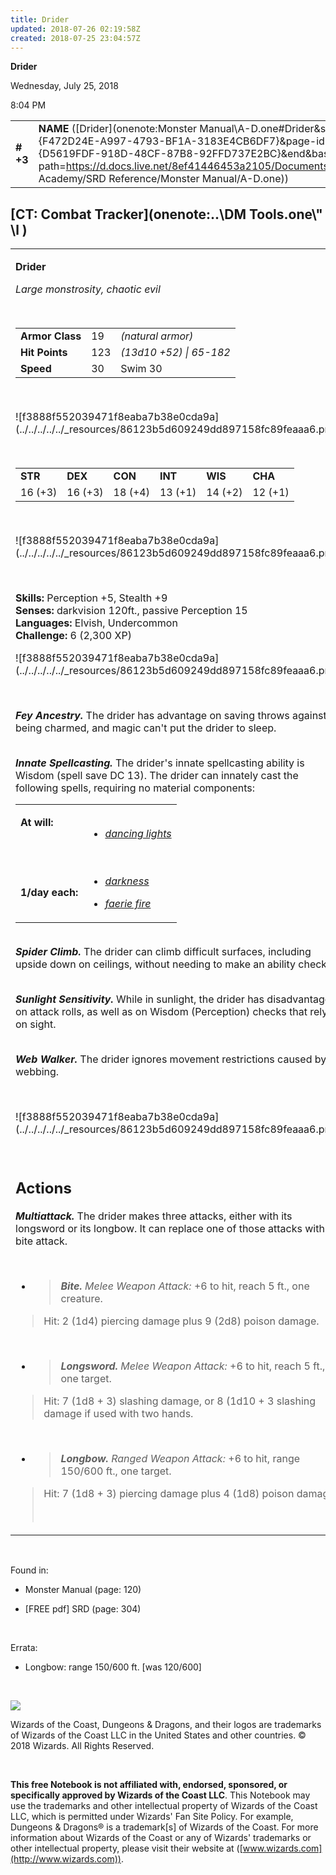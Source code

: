 ```yaml
---
title: Drider
updated: 2018-07-26 02:19:58Z
created: 2018-07-25 23:04:57Z
---
```


**Drider**

Wednesday, July 25, 2018

8:04 PM

|           |                                                                                                                                                                                                                                                                                      |        |         |         |     |       |         |
|-----------|--------------------------------------------------------------------------------------------------------------------------------------------------------------------------------------------------------------------------------------------------------------------------------------|--------|---------|---------|-----|-------|---------|
| **\# +3** | **NAME** ([Drider](onenote:Monster Manual\\A-D.one#Drider&section-id={F472D24E-A997-4793-BF1A-3183E4CB6DF7}&page-id={D5619FDF-918D-48CF-87B8-92FFD737E2BC}&end&base-path=https://d.docs.live.net/8ef41446453a2105/Documents/Adventure Academy/SRD Reference/Monster Manual/A-D.one)) | **19** | **123** | **123** | \-  | Notes | 2300 XP |

## [CT: Combat Tracker](onenote:..\\DM Tools.one\\" \l )

<table><tbody><tr class="odd"><td><p><strong>Drider</strong></p><p><em>Large monstrosity, chaotic evil</em></p><p> </p><table><tbody><tr class="odd"><td><strong>Armor Class</strong></td><td>19</td><td><em>(natural armor)</em></td></tr><tr class="even"><td><strong>Hit Points</strong></td><td>123</td><td><em>(13d10 +52) | 65-182</em></td></tr><tr class="odd"><td><strong>Speed</strong></td><td>30</td><td>Swim 30</td></tr></tbody></table><p> </p><p>![f3888f552039471f8eaba7b38e0cda9a](../../../../../_resources/86123b5d609249dd897158fc89feaaa6.png)</p><p> </p><table><tbody><tr class="odd"><td><strong>STR</strong></td><td><strong>DEX</strong></td><td><strong>CON</strong></td><td><strong>INT</strong></td><td><strong>WIS</strong></td><td><strong>CHA</strong></td></tr><tr class="even"><td>16 (+3)</td><td>16 (+3)</td><td>18 (+4)</td><td>13 (+1)</td><td>14 (+2)</td><td>12 (+1)</td></tr></tbody></table><p> </p><p>![f3888f552039471f8eaba7b38e0cda9a](../../../../../_resources/86123b5d609249dd897158fc89feaaa6.png)</p><p> </p><p><strong>Skills:</strong> Perception +5, Stealth +9<br />
<strong>Senses:</strong> darkvision 120ft., passive Perception 15<br />
<strong>Languages:</strong> Elvish, Undercommon<br />
<strong>Challenge:</strong> 6 (2,300 XP)</p><p>![f3888f552039471f8eaba7b38e0cda9a](../../../../../_resources/86123b5d609249dd897158fc89feaaa6.png)</p><p> </p><p><em><strong>Fey Ancestry.</strong></em> The drider has advantage on saving throws against being charmed, and magic can't put the drider to sleep.</p><p><em><strong><br />
Innate Spellcasting.</strong></em> The drider's innate spellcasting ability is Wisdom (spell save DC 13). The drider can innately cast the following spells, requiring no material components:</p><table><tbody><tr class="odd"><td><p><strong>At will:</strong></p><p> </p></td><td><ul><li><p><a href="onenote:..\\Spellbook\\C-D.one#Dancing Lights&amp;section-id={007039C0-7592-4988-AFCF-88060A04A402}&amp;page-id={0D502A32-01D7-45B3-9BCD-CE28764A37C5}&amp;end&amp;base-path=https://d.docs.live.net/8ef41446453a2105/Documents/Adventure Academy/SRD Reference"><em>dancing lights</em></a></p></li></ul></td></tr><tr class="even"><td><strong>1/day each:</strong></td><td><ul><li><p><a href="onenote:..\\Spellbook\\C-D.one#Darkness&amp;section-id={007039C0-7592-4988-AFCF-88060A04A402}&amp;page-id={BB233060-46C3-4777-8146-D70FCFCD6204}&amp;end&amp;base-path=https://d.docs.live.net/8ef41446453a2105/Documents/Adventure Academy/SRD Reference"><em>darkness</em></a></p></li><li><p><a href="onenote:..\\Spellbook\\E-F.one#Faerie Fire&amp;section-id={9D76DF92-D437-4006-8BCF-40C1CDF7C609}&amp;page-id={ED995F65-C6A0-4771-B609-8EDF4247966F}&amp;end&amp;base-path=https://d.docs.live.net/8ef41446453a2105/Documents/Adventure Academy/SRD Reference"><em>faerie fire</em></a></p></li></ul></td></tr></tbody></table><p><em><strong><br />
Spider Climb.</strong></em> The drider can climb difficult surfaces, including upside down on ceilings, without needing to make an ability check.</p><p><em><strong><br />
Sunlight Sensitivity.</strong></em> While in sunlight, the drider has disadvantage on attack rolls, as well as on Wisdom (Perception) checks that rely on sight.</p><p><em><strong><br />
Web Walker.</strong></em> The drider ignores movement restrictions caused by webbing.</p><p> </p><p>![f3888f552039471f8eaba7b38e0cda9a](../../../../../_resources/86123b5d609249dd897158fc89feaaa6.png)</p><p> </p><h2 id="actions"><strong>Actions</strong></h2><p><em><strong>Multiattack.</strong></em> The drider makes three attacks, either with its longsword or its longbow. It can replace one of those attacks with a bite attack.</p><p> </p><ul><li><blockquote><p><em><strong>Bite.</strong> Melee Weapon Attack:</em> +6 to hit, reach 5 ft., one creature.</p></blockquote></li></ul><blockquote><p>Hit: 2 (1d4) piercing damage plus 9 (2d8) poison damage.</p></blockquote><p> </p><ul><li><blockquote><p><em><strong>Longsword.</strong> Melee Weapon Attack:</em> +6 to hit, reach 5 ft., one target.</p></blockquote></li></ul><blockquote><p>Hit: 7 (1d8 + 3) slashing damage, or 8 (1d10 + 3 slashing damage if used with two hands.</p></blockquote><p> </p><ul><li><blockquote><p><em><strong>Longbow.</strong> Ranged Weapon Attack:</em> +6 to hit, range 150/600 ft., one target.</p></blockquote></li></ul><blockquote><p>Hit: 7 (1d8 + 3) piercing damage plus 4 (1d8) poison damage.</p><p> </p></blockquote></td></tr></tbody></table>

 

Found in:

-   Monster Manual (page: 120)

-   \[FREE pdf\] SRD (page: 304)

 

Errata:

-   Longbow: range 150/600 ft. \[was 120/600\]

 

![](tmp\media\image2.png)

Wizards of the Coast, Dungeons & Dragons, and their logos are trademarks of Wizards of the Coast LLC in the United States and other countries. © 2018 Wizards. All Rights Reserved.

 

**This free Notebook is not affiliated with, endorsed, sponsored, or specifically approved by Wizards of the Coast LLC**. This Notebook may use the trademarks and other intellectual property of Wizards of the Coast LLC, which is permitted under Wizards' Fan Site Policy. For example, Dungeons & Dragons® is a trademark\[s\] of Wizards of the Coast. For more information about Wizards of the Coast or any of Wizards' trademarks or other intellectual property, please visit their website at ([www.wizards.com](http://www.wizards.com)).
